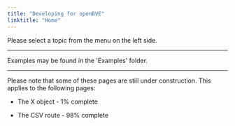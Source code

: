 ```yaml
---
title: "Developing for openBVE"
linktitle: "Home"
---
```


Please select a topic from the menu on the left side.

---

Examples may be found in the 'Examples' folder.

---

Please note that some of these pages are still under construction. This applies to the following pages:

* The X object - 1% complete

* The CSV route - 98% complete
